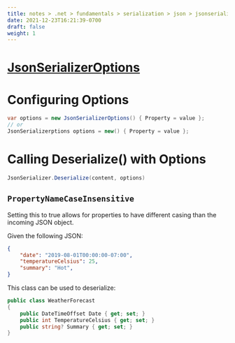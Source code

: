 ```yaml
---
title: notes > .net > fundamentals > serialization > json > jsonserializeroptions
date: 2021-12-23T16:21:39-0700
draft: false
weight: 1
---
```

# [JsonSerializerOptions](https://docs.microsoft.com/en-us/dotnet/api/system.text.json.jsonserializeroptions?view=net-6.0)

# Configuring Options
```cs
var options = new JsonSerializerOptions() { Property = value };
// or
JsonSerializerptions options = new() { Property = value };
```

# Calling Deserialize() with Options
```cs
JsonSerializer.Deserialize(content, options)
```

## `PropertyNameCaseInsensitive`
Setting this to true allows for properties to have different casing than the incoming JSON object.  

Given the following JSON:
```json
{
    "date": "2019-08-01T00:00:00-07:00",
    "temperatureCelsius": 25,
    "summary": "Hot",
}
```

This class can be used to deserialize:
```cs
public class WeatherForecast
{
    public DateTimeOffset Date { get; set; }
    public int TemperatureCelsius { get; set; }
    public string? Summary { get; set; }
}
```
